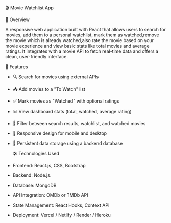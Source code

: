 🎬 Movie Watchlist App

📌 Overview

A responsive web application built with React that allows users to search for movies, add them to a personal watchlist, mark them as watched,remove the movie which is already watched,also rate the movie based on your movie experience and view basic stats like total movies and average ratings. It integrates with a movie API to fetch real-time data and offers a clean, user-friendly interface.

🌟 Features
- 🔍 Search for movies using external APIs  
- 📥 Add movies to a "To Watch" list  
- ✅ Mark movies as "Watched" with optional ratings  
- 📊 View dashboard stats (total, watched, average rating)  
- 🧭 Filter between search results, watchlist, and watched movies  
- 📱 Responsive design for mobile and desktop  
- 💾 Persistent data storage using a backend database

  🛠 Technologies Used
- Frontend: React.js, CSS, Bootstrap  
- Backend: Node.js.
- Database: MongoDB  
- API Integration: OMDb or TMDb API  
- State Management: React Hooks, Context API  
- Deployment: Vercel / Netlify / Render / Heroku  

 
 
